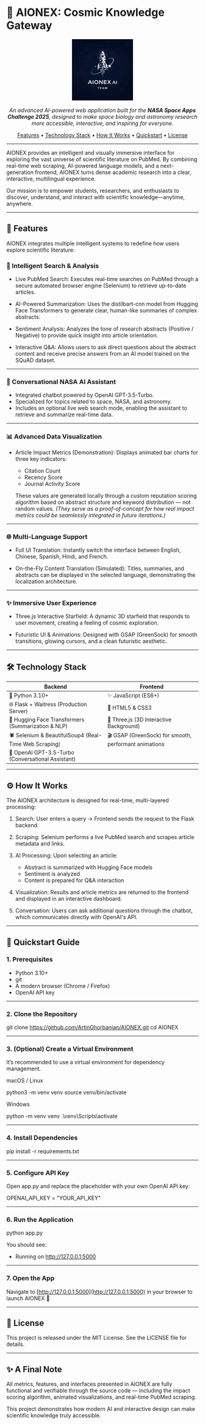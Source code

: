 # 🌌 AIONEX: Cosmic Knowledge Gateway

<p align="center">
  <img src="static/ AIONEX.jpg" alt="AIONEX Logo" width="160"/>
</p>

<p align="center">
  <em>
    An advanced AI-powered web application built for the <b>NASA Space Apps Challenge 2025</b>, designed to make space biology and astronomy research more accessible, interactive, and inspiring for everyone.
  </em>
</p>

<p align="center">
  <a href="#-features">Features</a> •
  <a href="#-technology-stack">Technology Stack</a> •
  <a href="#-how-it-works">How It Works</a> •
  <a href="#-quickstart-guide">Quickstart</a> •
  <a href="#-license">License</a>
</p>

---

AIONEX provides an intelligent and visually immersive interface for exploring the vast universe of scientific literature on PubMed.
By combining real-time web scraping, AI-powered language models, and a next-generation frontend, AIONEX turns dense academic research into a clear, interactive, multilingual experience.

Our mission is to empower students, researchers, and enthusiasts to discover, understand, and interact with scientific knowledge—anytime, anywhere.

---

## 🚀 Features

AIONEX integrates multiple intelligent systems to redefine how users explore scientific literature:

### 🧠 Intelligent Search & Analysis

* Live PubMed Search:
  Executes real-time searches on PubMed through a secure automated browser engine (Selenium) to retrieve up-to-date articles.

* AI-Powered Summarization:
  Uses the distilbart-cnn model from Hugging Face Transformers to generate clear, human-like summaries of complex abstracts.

* Sentiment Analysis:
  Analyzes the tone of research abstracts (Positive / Negative) to provide quick insight into article orientation.

* Interactive Q&A:
  Allows users to ask direct questions about the abstract content and receive precise answers from an AI model trained on the SQuAD dataset.

---

### 🤖 Conversational NASA AI Assistant

* Integrated chatbot powered by OpenAI GPT-3.5-Turbo.
* Specialized for topics related to space, NASA, and astronomy.
* Includes an optional live web search mode, enabling the assistant to retrieve and summarize real-time data.

---

### 📊 Advanced Data Visualization

* Article Impact Metrics (Demonstration):
  Displays animated bar charts for three key indicators:

  * Citation Count
  * Recency Score
  * Journal Activity Score

  These values are generated locally through a custom reputation scoring algorithm based on abstract structure and keyword distribution — not random values.
  *(They serve as a proof-of-concept for how real impact metrics could be seamlessly integrated in future iterations.)*

---

### 🌐 Multi-Language Support

* Full UI Translation:
  Instantly switch the interface between English, Chinese, Spanish, Hindi, and French.

* On-the-Fly Content Translation (Simulated):
  Titles, summaries, and abstracts can be displayed in the selected language, demonstrating the localization architecture.

---

### ✨ Immersive User Experience

* Three.js Interactive Starfield:
  A dynamic 3D starfield that responds to user movement, creating a feeling of cosmic exploration.

* Futuristic UI & Animations:
  Designed with GSAP (GreenSock) for smooth transitions, glowing cursors, and a clean futuristic aesthetic.

---

## 🛠 Technology Stack

| Backend                                            | Frontend                                          |
| ------------------------------------------------------ | ----------------------------------------------------- |
| 🐍 Python 3.10+                                        | ✨ JavaScript (ES6+)                                   |
| 🌐 Flask + Waitress (Production Server)                | 🎨 HTML5 & CSS3                                       |
| 🤖 Hugging Face Transformers (Summarization & NLP)     | 🌌 Three.js (3D Interactive Background)               |
| 🕷 Selenium & BeautifulSoup4 (Real-Time Web Scraping) | 🎬 GSAP (GreenSock) for smooth, performant animations |
| 🧠 OpenAI GPT-3.5-Turbo (Conversational Assistant)     |                                                       |

---

## ⚙️ How It Works
The AIONEX architecture is designed for real-time, multi-layered processing:

1. Search:
   User enters a query → Frontend sends the request to the Flask backend.

2. Scraping:
   Selenium performs a live PubMed search and scrapes article metadata and links.

3. AI Processing:
   Upon selecting an article:

   * Abstract is summarized with Hugging Face models
   * Sentiment is analyzed
   * Content is prepared for Q&A interaction

4. Visualization:
   Results and article metrics are returned to the frontend and displayed in an interactive dashboard.

5. Conversation:
   Users can ask additional questions through the chatbot, which communicates directly with OpenAI's API.

---

## 🏁 Quickstart Guide

### 1. Prerequisites

* Python 3.10+
* git
* A modern browser (Chrome / Firefox)
* OpenAI API key

---

### 2. Clone the Repository

git clone https://github.com/ArtinGhorbanian/AIONEX.git
cd AIONEX

---

### 3. (Optional) Create a Virtual Environment

It’s recommended to use a virtual environment for dependency management.

macOS / Linux

python3 -m venv venv
source venv/bin/activate

Windows

python -m venv venv
.\venv\Scripts\activate

---

### 4. Install Dependencies

pip install -r requirements.txt

---

### 5. Configure API Key

Open app.py and replace the placeholder with your own OpenAI API key:

OPENAI_API_KEY = "YOUR_API_KEY"

---

### 6. Run the Application

python app.py

You should see:

 * Running on http://127.0.0.1:5000

---

### 7. Open the App

Navigate to [http://127.0.0.1:5000](http://127.0.0.1:5000) in your browser to launch AIONEX 🚀

---

## 📄 License

This project is released under the MIT License. See the LICENSE file for details.

---

## ✨ A Final Note

All metrics, features, and interfaces presented in AIONEX are fully functional and verifiable through the source code — including the impact scoring algorithm, animated visualizations, and real-time PubMed scraping.

This project demonstrates how modern AI and interactive design can make scientific knowledge truly accessible.


